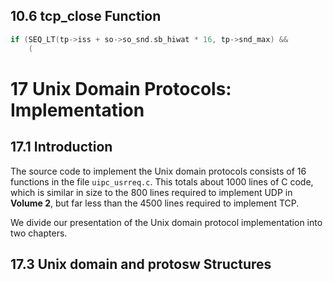 ## 10.6 tcp_close Function

```c++
if (SEQ_LT(tp->iss + so->so_snd.sb_hiwat * 16, tp->snd_max) &&
	(
```





# 17  Unix Domain Protocols: Implementation



## 17.1 Introduction

The source code to implement the Unix domain protocols consists of 16 functions in the file `uipc_usrreq.c`. This totals about 1000 lines of C code, which is similar in size to the 800 lines required to implement UDP in **Volume 2**, but far less than the 4500 lines required to implement TCP.

We divide our presentation of the Unix domain protocol implementation into two chapters. 



## 17.3 Unix domain and protosw Structures


```

```